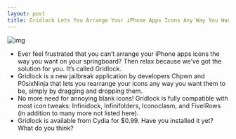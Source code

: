 ```yaml
---
layout: post
title: Gridlock Lets You Arrange Your iPhone Apps Icons Any Way You Want
---
```

![img](http://media.idownloadblog.com/wp-content/uploads/2010/09/Gridlock.jpg)
* Ever feel frustrated that you can’t arrange your iPhone apps icons the way you want on your springboard? Then relax because we’ve got the solution for you. It’s called Gridlock.
* Gridlock is a new jailbreak application by developers Chpwn and P0sixNinja that lets you rearrange your icons any way you want them to be, simply by dragging and dropping them.
* No more need for annoying blank icons! Gridlock is fully compatible with most icon tweaks: Infinidock, Infinifolders, Iconoclasm, and FiveIRows (in addition to many more not listed here).
* Gridlock is available from Cydia for $0.99. Have you installed it yet? What do you think?

